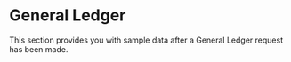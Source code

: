 # General Ledger

This section provides you with sample data after a General Ledger request has been made.
